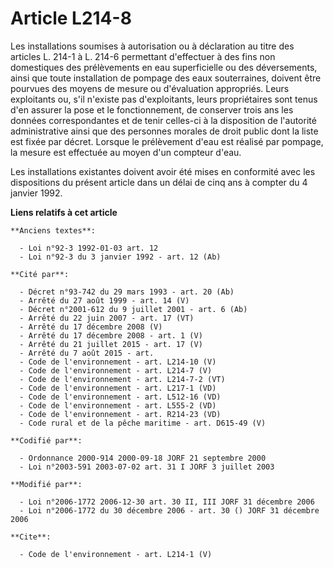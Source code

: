 # Article L214-8

Les installations soumises à autorisation ou à déclaration au titre des articles L. 214-1 à L. 214-6 permettant d'effectuer à
des fins non domestiques des prélèvements en eau superficielle ou des déversements, ainsi que toute installation de pompage
des eaux souterraines, doivent être pourvues des moyens de mesure ou d'évaluation appropriés. Leurs exploitants ou, s'il
n'existe pas d'exploitants, leurs propriétaires sont tenus d'en assurer la pose et le fonctionnement, de conserver trois ans
les données correspondantes et de tenir celles-ci à la disposition de l'autorité administrative ainsi que des personnes
morales de droit public dont la liste est fixée par décret. Lorsque le prélèvement d'eau est réalisé par pompage, la mesure
est effectuée au moyen d'un compteur d'eau. 

Les installations existantes doivent avoir été mises en conformité avec les dispositions du présent article dans un délai de
cinq ans à compter du 4 janvier 1992.

**Liens relatifs à cet article**

	**Anciens textes**:

	  - Loi n°92-3 1992-01-03 art. 12
	  - Loi n°92-3 du 3 janvier 1992 - art. 12 (Ab)

	**Cité par**:

	  - Décret n°93-742 du 29 mars 1993 - art. 20 (Ab)
	  - Arrêté du 27 août 1999 - art. 14 (V)
	  - Décret n°2001-612 du 9 juillet 2001 - art. 6 (Ab)
	  - Arrêté du 22 juin 2007 - art. 17 (VT)
	  - Arrêté du 17 décembre 2008 (V)
	  - Arrêté du 17 décembre 2008 - art. 1 (V)
	  - Arrêté du 21 juillet 2015 - art. 17 (V)
	  - Arrêté du 7 août 2015 - art.
	  - Code de l'environnement - art. L214-10 (V)
	  - Code de l'environnement - art. L214-7 (V)
	  - Code de l'environnement - art. L214-7-2 (VT)
	  - Code de l'environnement - art. L217-1 (VD)
	  - Code de l'environnement - art. L512-16 (VD)
	  - Code de l'environnement - art. L555-2 (VD)
	  - Code de l'environnement - art. R214-23 (VD)
	  - Code rural et de la pêche maritime - art. D615-49 (V)

	**Codifié par**:

	  - Ordonnance 2000-914 2000-09-18 JORF 21 septembre 2000
	  - Loi n°2003-591 2003-07-02 art. 31 I JORF 3 juillet 2003

	**Modifié par**:

	  - Loi n°2006-1772 2006-12-30 art. 30 II, III JORF 31 décembre 2006
	  - Loi n°2006-1772 du 30 décembre 2006 - art. 30 () JORF 31 décembre 2006

	**Cite**:

	  - Code de l'environnement - art. L214-1 (V)
